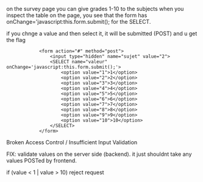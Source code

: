 on the survey page you can give grades 1-10 to the subjects
when you inspect the table on the page, you see that the form has onChange='javascript:this.form.submit(); for the SELECT.

if you chnge a value and then select it, it will be submitted (POST) and u get the flag

				<form action="#" method="post">
					<input type="hidden" name="sujet" value="2">
					<SELECT name="valeur" onChange='javascript:this.form.submit();'>
						<option value="1">1</option>
						<option value="2">2</option>
						<option value="3">3</option>
						<option value="4">4</option>
						<option value="5">5</option>
						<option value="6">6</option>
						<option value="7">7</option>
						<option value="8">8</option>
						<option value="9">9</option>
						<option value="10">10</option>
					</SELECT>
				</form>


Broken Access Control / Insufficient Input Validation

FIX: validate values on the server side (backend). it just shouldnt take any values POSTed by frontend.

if (value < 1 | value  > 10)
    reject request
